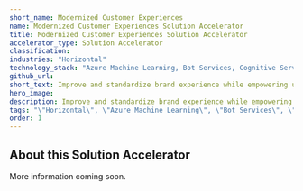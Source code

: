 ```yaml
---
short_name: Modernized Customer Experiences
name: Modernized Customer Experiences Solution Accelerator
title: Modernized Customer Experiences Solution Accelerator
accelerator_type: Solution Accelerator
classification: 
industries: "Horizontal"
technology_stack: "Azure Machine Learning, Bot Services, Cognitive Services (Translation)"
github_url: 
short_text: Improve and standardize brand experience while empowering users to self-serve.
hero_image: 
description: Improve and standardize brand experience while empowering users to self-serve.
tags: "\"Horizontal\", \"Azure Machine Learning\", \"Bot Services\", \"Cognitive Services (Translation)\", \"Solution Accelerator\""
order: 1
---
```

## About this Solution Accelerator

More information coming soon.
